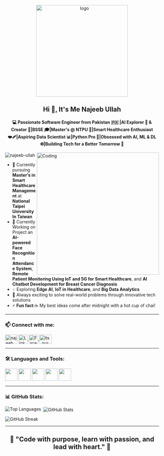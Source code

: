 <div align="center">
  <img src="https://www.lambdatest.com/resources/images/news24.gif" alt="logo" width="300">
</div>
<h2 align="center">Hi 👋, It's Me Najeeb Ullah</h2>
<h4 align="center">💻 Passionate Software Engineer from Pakistan 🇵🇰 |AI Explorer 🤖 & Creator 🚀|BSSE 🎓|Master's @ NTPU 🎯|Smart Healthcare Enthusiast ❤️‍🩹|Aspiring Data Scientist 📊|Python Pro 🐍|Obsessed with AI, ML & DL 🌐|Building Tech for a Better Tomorrow 🌟</h4>

<img align="right" alt="Coding" width="400" src="https://user-images.githubusercontent.com/55389276/140866485-8fb1c876-9a8f-4d6a-98dc-08c4981eaf70.gif" />

<p align="left"> 
  <img src="https://komarev.com/ghpvc/?username=najeeb-ullah&label=Profile%20views&color=0e75b6&style=flat" alt="najeeb-ullah" />
</p>

- 🌱 Currently pursuing **Master’s in Smart Healthcare Management** at **National Taipei University In Taiwan**
- 🔭 Currently Working on  Project an **AI-powered Face Recognition Attendance System**, **Remote Patient Monitoring Using IoT and 5G for Smart Healthcare**, and **AI Chatbot Development for Breast Cancer Diagnosis**
- 💡 Exploring **Edge AI**, **IoT in Healthcare**, and **Big Data Analytics**
- 🎯 Always exciting to solve real-world problems through innovative tech solutions
- ⚡ **Fun fact:**☕ My best ideas come after midnight with a hot cup of chai!

---

<h3 align="left">📫 Connect with me:</h3>
<p align="left">
  <a href="https://twitter.com/najeeb_ullahr" target="blank"><img align="center" src="https://raw.githubusercontent.com/rahuldkjain/github-profile-readme-generator/master/src/images/icons/Social/twitter.svg" alt="najeeb_ullahr" height="30" width="40" /></a>
  <a href="https://linkedin.com/in/najeeb-ullah" target="blank">
    <img align="center" src="https://cdn-icons-png.flaticon.com/512/174/174857.png" alt="LinkedIn" height="30" width="30" />
  </a>
  <a href="https://fb.com/najeebullahrasheed" target="blank">
    <img align="center" src="https://cdn-icons-png.flaticon.com/512/733/733547.png" alt="Facebook" height="30" width="30" />
  </a>
  <a href="https://instagram.com/its_nur98" target="blank"><img align="center" src="https://raw.githubusercontent.com/rahuldkjain/github-profile-readme-generator/master/src/images/icons/Social/instagram.svg" alt="its_nur98" height="30" width="40" /></a>
</p>

---

<h3 align="left">🛠️ Languages and Tools:</h3>
<p align="left">
  <a href="https://www.python.org" target="_blank"><img src="https://cdn.jsdelivr.net/gh/devicons/devicon/icons/python/python-original.svg" width="40" height="40"/></a>
  <a href="https://pandas.pydata.org/" target="_blank"><img src="https://cdn.jsdelivr.net/gh/devicons/devicon/icons/pandas/pandas-original.svg" width="40" height="40"/></a>
  <a href="https://scikit-learn.org/" target="_blank"><img src="https://upload.wikimedia.org/wikipedia/commons/0/05/Scikit_learn_logo_small.svg" width="40" height="40"/></a>
  <a href="https://seaborn.pydata.org/" target="_blank"><img src="https://seaborn.pydata.org/_images/logo-mark-lightbg.svg" width="40" height="40"/></a>
  <a href="https://www.tensorflow.org/" target="_blank"><img src="https://www.vectorlogo.zone/logos/tensorflow/tensorflow-icon.svg" width="40" height="40"/></a>
</p>

---

<h3 align="left">📊 GitHub Stats:</h3>

<p><img align="left" src="https://github-readme-stats.vercel.app/api/top-langs?username=najeeb-ullah&show_icons=true&locale=en&layout=compact" alt="Top Languages" /></p>

<p>&nbsp;<img align="center" src="https://github-readme-stats.vercel.app/api?username=najeeb-ullah&show_icons=true&locale=en" alt="GitHub Stats" /></p>

<p><img align="center" src="https://github-readme-streak-stats.herokuapp.com/?user=najeeb-ullah" alt="GitHub Streak" /></p>

---

<h2 align="center">🌟 "Code with purpose, learn with passion, and lead with heart." 🌟</h2>
